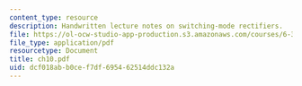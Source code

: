 ```yaml
---
content_type: resource
description: Handwritten lecture notes on switching-mode rectifiers.
file: https://ol-ocw-studio-app-production.s3.amazonaws.com/courses/6-334-power-electronics-spring-2007/dcf018abb0cef7df695462514ddc132a_ch10.pdf
file_type: application/pdf
resourcetype: Document
title: ch10.pdf
uid: dcf018ab-b0ce-f7df-6954-62514ddc132a
---
```

